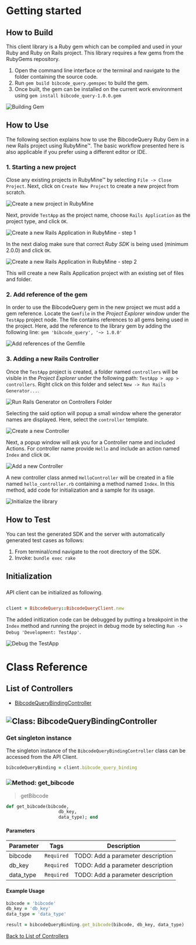 # Getting started

## How to Build

This client library is a Ruby gem which can be compiled and used in your Ruby and Ruby on Rails project. This library requires a few gems from the RubyGems repository.

1. Open the command line interface or the terminal and navigate to the folder containing the source code.
2. Run ``` gem build bibcode_query.gemspec ``` to build the gem.
3. Once built, the gem can be installed on the current work environment using ``` gem install bibcode_query-1.0.0.gem ```

![Building Gem](https://apidocs.io/illustration/ruby?step=buildSDK&workspaceFolder=BibcodeQuery-Ruby&workspaceName=BibcodeQuery-Ruby&projectName=bibcode_query&gemName=bibcode_query&gemVer=1.0.0)

## How to Use

The following section explains how to use the BibcodeQuery Ruby Gem in a new Rails project using RubyMine&trade;. The basic workflow presented here is also applicable if you prefer using a different editor or IDE.

### 1. Starting a new project

Close any existing projects in RubyMine&trade; by selecting ``` File -> Close Project ```. Next, click on ``` Create New Project ``` to create a new project from scratch.

![Create a new project in RubyMine](https://apidocs.io/illustration/ruby?step=createNewProject0&workspaceFolder=BibcodeQuery-Ruby&workspaceName=BibcodeQuery&projectName=bibcode_query&gemName=bibcode_query&gemVer=1.0.0)

Next, provide ``` TestApp ``` as the project name, choose ``` Rails Application ``` as the project type, and click ``` OK ```.

![Create a new Rails Application in RubyMine - step 1](https://apidocs.io/illustration/ruby?step=createNewProject1&workspaceFolder=BibcodeQuery-Ruby&workspaceName=BibcodeQuery&projectName=bibcode_query&gemName=bibcode_query&gemVer=1.0.0)

In the next dialog make sure that correct *Ruby SDK* is being used (minimum 2.0.0) and click ``` OK ```.

![Create a new Rails Application in RubyMine - step 2](https://apidocs.io/illustration/ruby?step=createNewProject2&workspaceFolder=BibcodeQuery-Ruby&workspaceName=BibcodeQuery&projectName=bibcode_query&gemName=bibcode_query&gemVer=1.0.0)

This will create a new Rails Application project with an existing set of files and folder.

### 2. Add reference of the gem

In order to use the BibcodeQuery gem in the new project we must add a gem reference. Locate the ```Gemfile``` in the *Project Explorer* window under the ``` TestApp ``` project node. The file contains references to all gems being used in the project. Here, add the reference to the library gem by adding the following line: ``` gem 'bibcode_query', '~> 1.0.0' ```

![Add references of the Gemfile](https://apidocs.io/illustration/ruby?step=addReference&workspaceFolder=BibcodeQuery-Ruby&workspaceName=BibcodeQuery&projectName=bibcode_query&gemName=bibcode_query&gemVer=1.0.0)

### 3. Adding a new Rails Controller

Once the ``` TestApp ``` project is created, a folder named ``` controllers ``` will be visible in the *Project Explorer* under the following path: ``` TestApp > app > controllers ```. Right click on this folder and select ``` New -> Run Rails Generator... ```.

![Run Rails Generator on Controllers Folder](https://apidocs.io/illustration/ruby?step=addCode0&workspaceFolder=BibcodeQuery-Ruby&workspaceName=BibcodeQuery&projectName=bibcode_query&gemName=bibcode_query&gemVer=1.0.0)

Selecting the said option will popup a small window where the generator names are displayed. Here, select the ``` controller ``` template.

![Create a new Controller](https://apidocs.io/illustration/ruby?step=addCode1&workspaceFolder=BibcodeQuery-Ruby&workspaceName=BibcodeQuery&projectName=bibcode_query&gemName=bibcode_query&gemVer=1.0.0)

Next, a popup window will ask you for a Controller name and included Actions. For controller name provide ``` Hello ``` and include an action named ``` Index ``` and click ``` OK ```.

![Add a new Controller](https://apidocs.io/illustration/ruby?step=addCode2&workspaceFolder=BibcodeQuery-Ruby&workspaceName=BibcodeQuery&projectName=bibcode_query&gemName=bibcode_query&gemVer=1.0.0)

A new controller class anmed ``` HelloController ``` will be created in a file named ``` hello_controller.rb ``` containing a method named ``` Index ```. In this method, add code for initialization and a sample for its usage.

![Initialize the library](https://apidocs.io/illustration/ruby?step=addCode3&workspaceFolder=BibcodeQuery-Ruby&workspaceName=BibcodeQuery&projectName=bibcode_query&gemName=bibcode_query&gemVer=1.0.0)

## How to Test

You can test the generated SDK and the server with automatically generated test
cases as follows:

  1. From terminal/cmd navigate to the root directory of the SDK.
  2. Invoke: `bundle exec rake`

## Initialization

### 

API client can be initialized as following.

```ruby

client = BibcodeQuery::BibcodeQueryClient.new
```

The added initlization code can be debugged by putting a breakpoint in the ``` Index ``` method and running the project in debug mode by selecting ``` Run -> Debug 'Development: TestApp' ```.

![Debug the TestApp](https://apidocs.io/illustration/ruby?step=addCode4&workspaceFolder=BibcodeQuery-Ruby&workspaceName=BibcodeQuery&projectName=bibcode_query&gemName=bibcode_query&gemVer=1.0.0&initLine=client%2520%253D%2520BibcodeQueryClient.new)



# Class Reference

## <a name="list_of_controllers"></a>List of Controllers

* [BibcodeQueryBindingController](#bibcode_query_binding_controller)

## <a name="bibcode_query_binding_controller"></a>![Class: ](https://apidocs.io/img/class.png ".BibcodeQueryBindingController") BibcodeQueryBindingController

### Get singleton instance

The singleton instance of the ``` BibcodeQueryBindingController ``` class can be accessed from the API Client.

```ruby
bibcodeQueryBinding = client.bibcode_query_binding
```

### <a name="get_bibcode"></a>![Method: ](https://apidocs.io/img/method.png ".BibcodeQueryBindingController.get_bibcode") get_bibcode

> getBibcode


```ruby
def get_bibcode(bibcode,
                    db_key,
                    data_type); end
```

#### Parameters

| Parameter | Tags | Description |
|-----------|------|-------------|
| bibcode |  ``` Required ```  | TODO: Add a parameter description |
| db_key |  ``` Required ```  | TODO: Add a parameter description |
| data_type |  ``` Required ```  | TODO: Add a parameter description |


#### Example Usage

```ruby
bibcode = 'bibcode'
db_key = 'db_key'
data_type = 'data_type'

result = bibcodeQueryBinding.get_bibcode(bibcode, db_key, data_type)

```


[Back to List of Controllers](#list_of_controllers)



